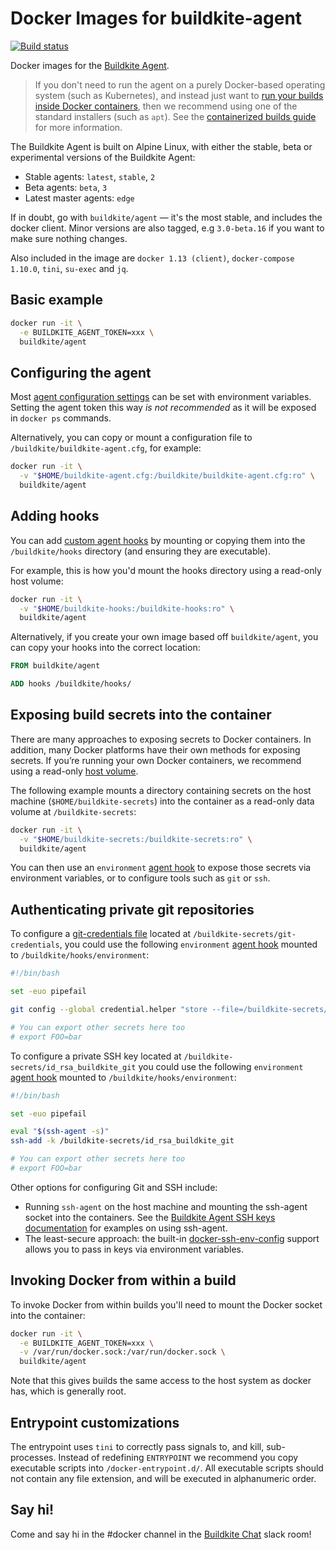 # Docker Images for buildkite-agent

[![Build status](https://badge.buildkite.com/5ab4d67e882c6ab2cf988790ec23f13c1913ebb9aaee2502d2.svg)](https://buildkite.com/buildkite/docker-buildkite-agent)

Docker images for the [Buildkite Agent](https://github.com/buildkite/agent). 

> If you don't need to run the agent on a purely Docker-based operating system (such as Kubernetes), and instead just want to [run your builds inside Docker containers](https://buildkite.com/docs/guides/docker-containerized-builds), then we recommend using one of the standard installers (such as `apt`). See the [containerized builds guide](https://buildkite.com/docs/guides/docker-containerized-builds) for more information.

The Buildkite Agent is built on Alpine Linux, with either the stable, beta or experimental versions of the Buildkite Agent:

 * Stable agents: `latest`, `stable`, `2`
 * Beta agents: `beta`, `3`
 * Latest master agents: `edge`

If in doubt, go with `buildkite/agent` — it's the most stable, and includes the docker client. Minor versions are also tagged, e.g `3.0-beta.16` if you want to make sure nothing changes. 

Also included in the image are `docker 1.13 (client)`, `docker-compose 1.10.0`, `tini`, `su-exec` and `jq`.

## Basic example

```bash
docker run -it \
  -e BUILDKITE_AGENT_TOKEN=xxx \
  buildkite/agent
```

## Configuring the agent

Most [agent configuration settings](https://buildkite.com/docs/agent/configuration) can be set with environment variables. Setting the agent token this way _is not recommended_ as it will be exposed in `docker ps` commands.

Alternatively, you can copy or mount a configuration file to `/buildkite/buildkite-agent.cfg`, for example:

```bash
docker run -it \
  -v "$HOME/buildkite-agent.cfg:/buildkite/buildkite-agent.cfg:ro" \
  buildkite/agent
```

## Adding hooks

You can add [custom agent hooks](https://buildkite.com/docs/agent/hooks) by mounting or copying them into the `/buildkite/hooks` directory (and ensuring they are executable).

For example, this is how you'd mount the hooks directory using a read-only host volume:

```bash
docker run -it \
  -v "$HOME/buildkite-hooks:/buildkite-hooks:ro" \
  buildkite/agent
```

Alternatively, if you create your own image based off `buildkite/agent`, you can copy your hooks into the correct location:

```dockerfile
FROM buildkite/agent

ADD hooks /buildkite/hooks/
```

## Exposing build secrets into the container

There are many approaches to exposing secrets to Docker containers. In addition, many Docker platforms have their own methods for exposing secrets. If you’re running your own Docker containers, we recommend using a read-only [host volume](https://docs.docker.com/engine/tutorials/dockervolumes/#mount-a-host-directory-as-a-data-volume).

The following example mounts a directory containing secrets on the host machine (`$HOME/buildkite-secrets`) into the container as a read-only data volume at `/buildkite-secrets`:

```bash
docker run -it \
  -v "$HOME/buildkite-secrets:/buildkite-secrets:ro" \
  buildkite/agent
```

You can then use an `environment` [agent hook](https://buildkite.com/docs/agent/hooks) to expose those secrets via environment variables, or to configure tools such as `git` or `ssh`.

## Authenticating private git repositories

To configure a [git-credentials file](https://git-scm.com/docs/git-credential-store#_storage_format) located at `/buildkite-secrets/git-credentials`, you could use the following `environment` [agent hook](https://buildkite.com/docs/agent/hooks) mounted to `/buildkite/hooks/environment`:

```bash
#!/bin/bash

set -euo pipefail

git config --global credential.helper "store --file=/buildkite-secrets/git-credentials"

# You can export other secrets here too
# export FOO=bar
```

To configure a private SSH key located at `/buildkite-secrets/id_rsa_buildkite_git` you could use the following `environment` [agent hook](https://buildkite.com/docs/agent/hooks) mounted to `/buildkite/hooks/environment`:

```bash
#!/bin/bash

set -euo pipefail

eval "$(ssh-agent -s)"
ssh-add -k /buildkite-secrets/id_rsa_buildkite_git

# You can export other secrets here too
# export FOO=bar
```

Other options for configuring Git and SSH include:

* Running `ssh-agent` on the host machine and mounting the ssh-agent socket into the containers. See the [Buildkite Agent SSH keys documentation](https://buildkite.com/docs/agent/ssh-keys) for examples on using ssh-agent.
* The least-secure approach: the built-in [docker-ssh-env-config](https://github.com/buildkite/docker-ssh-env-config) support allows you to pass in keys via environment variables.

## Invoking Docker from within a build

To invoke Docker from within builds you'll need to mount the Docker socket into the container:

```bash
docker run -it \
  -e BUILDKITE_AGENT_TOKEN=xxx \
  -v /var/run/docker.sock:/var/run/docker.sock \
  buildkite/agent
```

Note that this gives builds the same access to the host system as docker has, which is generally root. 

## Entrypoint customizations

The entrypoint uses `tini` to correctly pass signals to, and kill, sub-processes. Instead of redefining `ENTRYPOINT` we recommend you copy executable scripts into `/docker-entrypoint.d/`. All executable scripts should not contain any file extension, and will be executed in alphanumeric order.

## Say hi!

Come and say hi in the #docker channel in the [Buildkite Chat](https://chat.buildkite.com) slack room!
